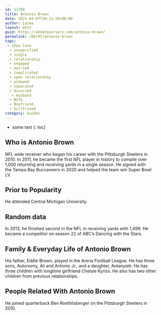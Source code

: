 ```yaml
---
id: 11789
title: Antonio Brown
date: 2021-04-07T10:13:28+00:00
author: Laima
layout: post
guid: https://ukdataservers.com/antonio-brown/
permalink: /04/07/antonio-brown
tags:
 - show love
  - unspecified
  - single
  - relationship
  - engaged
  - married
  - complicated
  - open relationship
  - widowed
  - separated
  - divorced
   - Husband
  - Wife
  - Boyfriend
  - Girlfriend
category: Guides
---
```


* some text
{: toc}


## Who is Antonio Brown
                  
                  
                  
NFL wide receiver who began his career with the Pittsburgh Steelers in 2010. In 2011, he became the first NFL player in history to compile over 1,000 returning and receiving yards in a single season. He signed with the Tampa Bay Buccaneers in 2020 and helped the team win Super Bowl LV.
                  
              
            
              
            
                
                
                
## Prior to Popularity
                  
                  
                  
He attended Central Michigan University.
                  
              
            
              
            
                
                
                
## Random data
                  
                  
                  
In 2013, he finished second in the NFL in receiving yards with 1,499. He became a competitor on season 22 of ABC&#8217;s Dancing with the Stars. 
                  
              
            
              
            
                
                
                
## Family & Everyday Life of Antonio Brown
                  
                  
                  
His father, Eddie Brown, played in the Arena Football League. He has three sons, Autonomy, Ali and Antonio Jr., and a daughter, Antanyiah. He has three children with longtime girlfriend Chelsie Kyriss. He also has two other children from previous relationships.
                  
              
            
              
            
                
                
                
## People Related With Antonio Brown
                  
                  
                  
He joined quarterback Ben Roethlisberger on the Pittsburgh Steelers in 2010.
                  
              
            
              
            
                
              
            
              
              
            
            
              
            
          
          
          